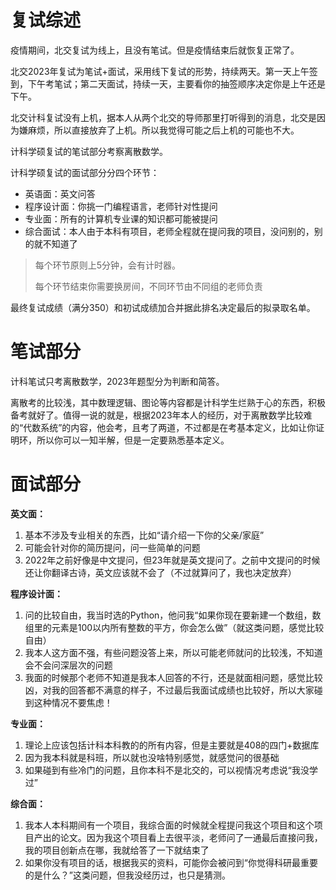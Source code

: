# 复试综述

疫情期间，北交复试为线上，且没有笔试。但是疫情结束后就恢复正常了。

北交2023年复试为笔试+面试，采用线下复试的形势，持续两天。第一天上午签到，下午考笔试；第二天面试，持续一天，主要看你的抽签顺序决定你是上午还是下午。

北交计科复试没有上机，据本人从两个北交的导师那里打听得到的消息，北交是因为嫌麻烦，所以直接放弃了上机。所以我觉得可能之后上机的可能也不大。

计科学硕复试的笔试部分考察离散数学。

计科学硕复试的面试部分分四个环节：

- 英语面：英文问答
- 程序设计面：你挑一门编程语言，老师针对性提问
- 专业面：所有的计算机专业课的知识都可能被提问
- 综合面试：本人由于本科有项目，老师全程就在提问我的项目，没问别的，别的就不知道了

> 每个环节原则上5分钟，会有计时器。
>
> 每个环节结束你需要换房间，不同环节由不同组的老师负责

最终复试成绩（满分350）和初试成绩加合并据此排名决定最后的拟录取名单。

# 笔试部分

计科笔试只考离散数学，2023年题型分为判断和简答。

离散考的比较浅，其中数理逻辑、图论等内容都是计科学生烂熟于心的东西，积极备考就好了。值得一说的就是，根据2023年本人的经历，对于离散数学比较难的“代数系统”的内容，他会考，且考了两道，不过都是在考基本定义，比如让你证明环，所以你可以一知半解，但是一定要熟悉基本定义。

# 面试部分

**英文面：**

1. 基本不涉及专业相关的东西，比如“请介绍一下你的父亲/家庭”
2. 可能会针对你的简历提问，问一些简单的问题
3. 2022年之前好像是中文提问，但23年就是英文提问了。之前中文提问的时候还让你翻译古诗，英文应该就不会了（不过就算问了，我也决定放弃）

**程序设计面：**

1. 问的比较自由，我当时选的Python，他问我“如果你现在要新建一个数组，数组里的元素是100以内所有整数的平方，你会怎么做”（就这类问题，感觉比较自由）
2. 我本人这方面不强，有些问题没答上来，所以可能老师就问的比较浅，不知道会不会问深层次的问题
3. 我面的时候那个老师不知道是我本人回答的不行，还是就面相问题，感觉比较凶，对我的回答都不满意的样子，不过最后我面试成绩也比较好，所以大家碰到这种情况不要焦虑！

**专业面：**

1. 理论上应该包括计科本科教的的所有内容，但是主要就是408的四门+数据库
2. 因为我本科就是科班，所以就也没啥特别感觉，就感觉问的很基础
3. 如果碰到有些冷门的问题，且你本科不是北交的，可以视情况考虑说“我没学过”

**综合面：**

1. 我本人本科期间有一个项目，我综合面的时候就全程提问我这个项目和这个项目产出的论文。因为我这个项目看上去很平淡，老师问了一通最后直接问我，我的项目创新点在哪，我就给答了一下就结束了
2. 如果你没有项目的话，根据我买的资料，可能你会被问到“你觉得科研最重要的是什么？”这类问题，但我没经历过，也只是猜测。

